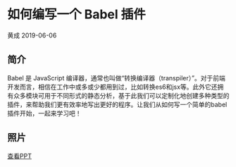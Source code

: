 # 如何编写一个 Babel 插件
黄成 2019-06-06

## 简介
Babel 是 JavaScript 编译器，通常也叫做“转换编译器（transpiler）”。对于前端开发而言，相信在工作中或多或少都用到过，比如转换es6和jsx等。此外它还拥有众多模块可用于不同形式的静态分析，基于此我们可以定制化地创建多种类型的插件，来帮助我们更有效率地写出更好的程序。让我们从如何写一个简单的babel插件开始，一起来学习吧！

## 照片

[查看PPT](https://drive.google.com/file/d/1VXXzAflU1TwjRcQX2kbYdaPK6inDtFA6/view?usp=sharing)

